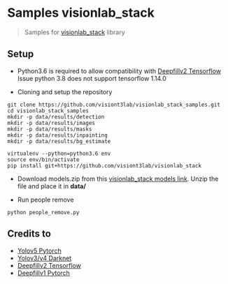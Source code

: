 # Samples visionlab_stack

> Samples for [visionlab_stack](https://github.com/visiont3lab/visionlab_stack.git) library


## Setup

* Python3.6 is required to allow compatibility with [Deepfillv2 Tensorflow](https://github.com/JiahuiYu/generative_inpainting)
    Issue python 3.8 does not support tensorflow 1.14.0

* Cloning and setup the repository 
```
git clone https://github.com/visiont3lab/visionlab_stack_samples.git
cd visionlab_stack_samples
mkdir -p data/results/detection
mkdir -p data/results/images
mkdir -p data/results/masks
mkdir -p data/results/inpainting
mkdir -p data/results/bg_estimate

virtualenv --python=python3.6 env
source env/bin/activate
pip install git+https://github.com/visiont3lab/visionlab_stack
```

* Download models.zip from this [visionlab_stack models link](https://drive.google.com/file/d/1uPLrxxxd1__WVK_xMuDPXGIWojQwBMha/view?usp=sharing).
Unzip the file and place it in **data/**

* Run people remove

```
python people_remove.py
```

## Credits to

* [Yolov5 Pytorch](https://github.com/ultralytics/yolov5)
* [Yolov3/v4 Darknet](https://github.com/AlexeyAB/darknet)
* [Deepfillv2 Tensorflow](https://github.com/JiahuiYu/generative_inpainting)
* [Deepfillv1 Pytorch](https://github.com/vt-vl-lab/FGVC)

